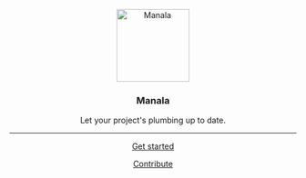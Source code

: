 <p align="center">
  <img alt="Manala" src="https://avatars3.githubusercontent.com/u/17640904?s=128&v=4" height="128" />
  <h3 align="center">Manala</h3>
  <p align="center">Let your project's plumbing up to date.</p>
</p>

---

<p align="center">
<a href="./installation">Get started</a>
</p>

<p align="center">
<a href="./contributing">Contribute</a>
</p>
